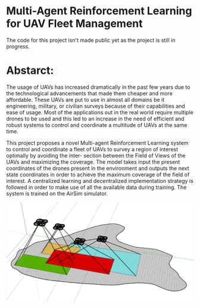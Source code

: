 # Multi-Agent Reinforcement Learning for UAV Fleet Management
The code for this project isn't made public yet as the project is still in progress.

# Abstarct:
The usage of UAVs has increased dramatically in the past few years due to the technological
advancements that made them cheaper and more affordable. These UAVs are put to use in
almost all domains be it engineering, military, or civilian surveys because of their
capabilities and ease of usage. Most of the applications out in the real world require multiple
drones to be used and this led to an increase in the need of efficient and robust systems to
control and coordinate a multitude of UAVs at the same time.

This project proposes a novel Multi-agent Reinforcement Learning system to control and
coordinate a fleet of UAVs to survey a region of interest optimally by avoiding the inter-
section between the Field of Views of the UAVs and maximizing the coverage. The model
takes input the present coordinates of the drones present in the environment and outputs
the next state coordinates in order to achieve the maximum coverage of the field of interest.
A centralized learning and decentralized implementation strategy is followed in order to make
use of all the available data during training. The system is trained on the AirSim simulator.



![FOV of Drones](Images/FOV_OF_ALL_DRONES.png)




